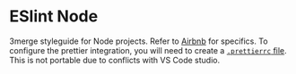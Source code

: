 # ESlint Node

3merge styleguide for Node projects. Refer to [Airbnb](https://github.com/airbnb/javascript) for specifics. To configure the prettier integration, you will need to create a [`.prettierrc` file](https://gist.github.com/MikeIbberson/94369d752589251d2355abf271119c46#file-prettierrc). This is not portable due to conflicts with VS Code studio.
